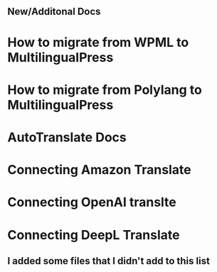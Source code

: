 ## New/Additonal Docs

# How to migrate from WPML to MultilingualPress
# How to migrate from Polylang to MultilingualPress
# AutoTranslate Docs
# Connecting Amazon Translate
# Connecting OpenAI translte
# Connecting DeepL Translate

## I added some files that I didn't add to this list
